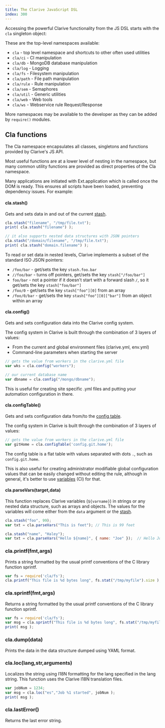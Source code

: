 ```yaml
---
title: The Clarive JavaScript DSL
index: 300
---
```


Accessing the powerful Clarive functionality from the JS DSL
starts with the `cla` singleton object:

These are the top-level namespaces available:

- `cla` - top level namespace and shortcuts to other often used utilities
- `cla/ci` - CI manipulation
- `cla/db` - MongoDB database manipulation
- `cla/log` - Logging
- `cla/fs` - Filesystem manipulation
- `cla/path` - File path manipulation
- `cla/rule` - Rule manipulation
- `cla/sem` - Semaphores
- `cla/util` - Generic utilities
- `cla/web` - Web tools 
- `cla/ws` - Webservice rule Request/Response

More namespaces may be available to the developer 
as they can be added by `require()` modules. 

## Cla functions

The Cla namespace encapsulates all classes, singletons and
functions provided by Clarive's JS API. 

Most useful functions are at a lower level of nesting in the namespace, 
but many common utility functions are provided as direct properties of the Cla namespace.

Many applications are initiated with Ext.application which is called once the DOM is ready. This ensures all scripts have been loaded, preventing dependency issues. For example:

#### cla.stash()

Gets and sets data in and out of the current [stash](concepts/stash). 

```javascript
cla.stash("filename", "/tmp/file.txt");  
print( cla.stash("filename") );

// it also supports nested data structures with JSON pointers
cla.stash("/domain/filename", "/tmp/file.txt");  
print( cla.stash("domain.filename") );
```

To read or set data in nested levels, Clarive implements 
a subset of the standard ISO JSON pointers:

- `/foo/bar` - get/sets the key `stash.foo.bar`
- `//foo/bar` - turns off pointers, get/sets the key `stash["/foo/bar"]`
- `foo/bar` - not a pointer if it doesn't start with a forward 
slash `/`, so it get/sets the key `stash["foo/bar"]`
- `/foo/0` - get/sets the key `stash["foo"][0]` from an array 
- `/foo/0/bar` - get/sets the key `stash["foo"][0]["bar"]` from an object within an array 

#### cla.config()

Gets and sets configuration data into the Clarive config system.

The config system in Clarive is built through the combination of 3 
layers of values:

- From the current and global environment files (clarive.yml, env.yml)
- Command-line parameters when starting the server

```javascript
// gets the value from workers in the clarive.yml file
var wks = cla.config("workers");

// our current database name
var dbname = cla.config("/mongo/dbname");
```

This is useful for creating site specific .yml files
and putting your automation configuration in there. 

#### cla.configTable()

Gets and sets configuration data from/to the [config table](concepts/config-table).

The config system in Clarive is built through the combination of 3 
layers of values:

```javascript
// gets the value from workers in the clarive.yml file
var gitHome = cla.configTable('config.git.home');
```

The config table is a flat table with values separated with
dots `.`, such as `config.git.home`. 

This is also useful for creating administrator modifiable global configuration
values that can be easily changed without editing the rule, although 
in general, it's better to use [variables](concepts/variable) (CI) for that.

#### cla.parseVars(target,data)

This function replaces Clarive variables (`${varname}`) 
in strings or any nested data 
structure, such as arrays and objects. The values for the 
variables will come either from the `data` argument or
the [stash](concepts/stash).

```javascript
cla.stash("foo", 99);
var txt = cla.parseVars("This is feet"); // This is 99 feet

cla.stash("name", "Haley");
var txt = cla.parseVars("Hello ${name}", { name: "Joe" });  // Hello Joe
```

### cla.printf(fmt,args)

Prints a string formatted by the usual printf conventions of the C library function sprintf. 

```javascript
var fs = require('cla/fs');
cla.printf("This file is %d bytes long", fs.stat("/tmp/myfile").size );
```

### cla.sprintf(fmt,args)

Returns a string formatted by the usual printf conventions of the C library function sprintf. 

```javascript
var fs = require('cla/fs');
var msg = cla.sprintf("This file is %d bytes long", fs.stat("/tmp/myfile").size );
print( msg );
```

### cla.dump(data)

Prints the data in the data structure
dumped using YAML format. 

### cla.loc(lang,str,arguments)

Localizes the string using I18N formatting 
for the lang specified in the lang string.
This function uses the Clarive I18N translation files.

```javascript
var jobNum = 1234;
var msg = cla.loc("es","Job %1 started", jobNum );
print( msg );
```

### cla.lastError()

Returns the last error string.

